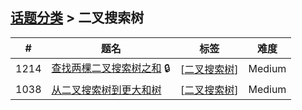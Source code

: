 <!--|This file generated by command(leetcode tag); DO NOT EDIT.            |-->
<!--+----------------------------------------------------------------------+-->
<!--|@author    openset <openset.wang@gmail.com>                           |-->
<!--|@link      https://github.com/openset                                 |-->
<!--|@home      https://github.com/openset/leetcode                        |-->
<!--+----------------------------------------------------------------------+-->

## [话题分类](../README.md) > 二叉搜索树

| # | 题名 | 标签 | 难度 |
| :-: | - | - | :-: |
| 1214 | [查找两棵二叉搜索树之和](../../problems/two-sum-bsts) 🔒 | [[二叉搜索树](../binary-search-tree/README.md)]  | Medium |
| 1038 | [从二叉搜索树到更大和树](../../problems/binary-search-tree-to-greater-sum-tree) | [[二叉搜索树](../binary-search-tree/README.md)]  | Medium |
